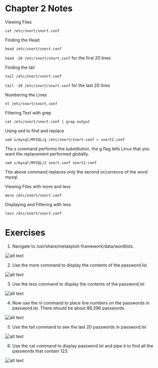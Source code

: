 # Chapter 2 Notes

Viewing Files

`cat /etc/snort/snort.conf`

Finding the Head

`head /etc/snort/snort.conf`

`head -20 /etc/snort/snort.conf` for the first 20 lines 

Finding the tail

`tail /etc/snort/snort.conf`

`tail -20 /etc/snort/snort.conf` for the last 20 lines

Numbering the Lines

`nl /etc/snort/snort.conf`

Filtering Text with grep

`cat /etc/snort/snort.conf | grep output`

Using sed to find and replace

`sed s/mysql/MYSQL/g /etc/snort/snort.conf > snort2.conf`

The s command performs the substitution, the g flag tells Linux that you want the replacement performed globally.

`sed s/mysql/MYSQL/2 snort.conf snort2.conf`

The above command replaces only the second occurrence of the word mysql.

Viewing Files with more and less

`more /etc/snort/snort.conf`

Displaying and Filtering with less

`less /etc/snort/snort.conf`

# Exercises

1. Navigate to /usr/share/metasploit-framework/data/wordlists.

![alt text](image.png)

2. Use the more command to display the contents of the password.lst

![alt text](image-1.png)

3. Use the less command to display the contents of the password.lst

![alt text](image-2.png)

4. Now use the nl command to place line numbers on the passwords in password.lst. There should be about 88,396 passwords.

![alt text](image-3.png)

5. Use the tail command to see the last 20 passwords in password.lst 

![alt text](image-4.png)

6. Use the cat command to display password.lst and pipe it to find all the passwords that contain 123.

![alt text](image-5.png)



